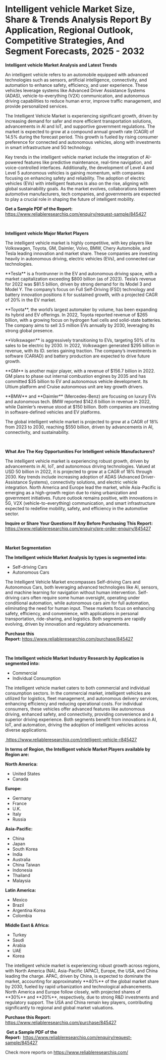 <p><h1>Intelligent vehicle Market Size, Share & Trends Analysis Report By Application, Regional Outlook, Competitive Strategies, And Segment Forecasts, 2025 - 2032</h1></p><p><strong>Intelligent vehicle Market Analysis and Latest Trends</strong></p>
<p><p>An intelligent vehicle refers to an automobile equipped with advanced technologies such as sensors, artificial intelligence, connectivity, and automation to enhance safety, efficiency, and user experience. These vehicles leverage systems like Advanced Driver Assistance Systems (ADAS), vehicle-to-everything (V2X) communication, and autonomous driving capabilities to reduce human error, improve traffic management, and provide personalized services.</p><p>The Intelligent Vehicle Market is experiencing significant growth, driven by increasing demand for safer and more efficient transportation solutions, advancements in AI and IoT, and supportive government regulations. The market is expected to grow at a compound annual growth rate (CAGR) of 14.5% during the forecast period. This growth is fueled by rising consumer preference for connected and autonomous vehicles, along with investments in smart infrastructure and 5G technology.</p><p>Key trends in the intelligent vehicle market include the integration of AI-powered features like predictive maintenance, real-time navigation, and voice-controlled interfaces. Additionally, the development of Level 4 and Level 5 autonomous vehicles is gaining momentum, with companies focusing on enhancing safety and reliability. The adoption of electric vehicles (EVs) with intelligent features is also on the rise, aligning with global sustainability goals. As the market evolves, collaborations between automotive manufacturers, tech companies, and governments are expected to play a crucial role in shaping the future of intelligent mobility.</p></p>
<p><strong>Get a Sample PDF of the Report:&nbsp;</strong> <a href="https://www.reliableresearchiq.com/enquiry/request-sample/845427?utm_campaign=1170&utm_medium=2&utm_source=Github&utm_content=ia&utm_term=21012025&utm_id=intelligent-vehicle">https://www.reliableresearchiq.com/enquiry/request-sample/845427</a></p>
<p>&nbsp;</p>
<p><strong>Intelligent vehicle Major Market Players</strong></p>
<p><p>The intelligent vehicle market is highly competitive, with key players like Volkswagen, Toyota, GM, Daimler, Volvo, BMW, Chery Automobile, and Tesla leading innovation and market share. These companies are investing heavily in autonomous driving, electric vehicles (EVs), and connected car technologies.</p><p>**Tesla** is a frontrunner in the EV and autonomous driving space, with a market capitalization exceeding $800 billion (as of 2023). Tesla’s revenue for 2022 was $81.5 billion, driven by strong demand for its Model 3 and Model Y. The company’s focus on Full Self-Driving (FSD) technology and battery innovation positions it for sustained growth, with a projected CAGR of 20% in the EV market.</p><p>**Toyota**, the world’s largest automaker by volume, has been expanding its hybrid and EV offerings. In 2022, Toyota reported revenue of $265 billion, with a growing focus on hydrogen fuel cells and solid-state batteries. The company aims to sell 3.5 million EVs annually by 2030, leveraging its strong global presence.</p><p>**Volkswagen** is aggressively transitioning to EVs, targeting 50% of its sales to be electric by 2030. In 2022, Volkswagen generated $295 billion in revenue, with its ID. series gaining traction. The company’s investments in software (CARIAD) and battery production are expected to drive future growth.</p><p>**GM** is another major player, with a revenue of $156.7 billion in 2022. GM plans to phase out internal combustion engines by 2035 and has committed $35 billion to EV and autonomous vehicle development. Its Ultium platform and Cruise autonomous unit are key growth drivers.</p><p>**BMW** and **Daimler** (Mercedes-Benz) are focusing on luxury EVs and autonomous tech. BMW reported $142.6 billion in revenue in 2022, while Daimler’s revenue stood at $150 billion. Both companies are investing in software-defined vehicles and EV platforms.</p><p>The global intelligent vehicle market is projected to grow at a CAGR of 18% from 2023 to 2030, reaching $550 billion, driven by advancements in AI, connectivity, and sustainability.</p></p>
<p>&nbsp;</p>
<p><strong>What Are The Key Opportunities For Intelligent vehicle Manufacturers?</strong></p>
<p><p>The intelligent vehicle market is experiencing robust growth, driven by advancements in AI, IoT, and autonomous driving technologies. Valued at USD 50 billion in 2022, it is projected to grow at a CAGR of 18% through 2030. Key trends include increasing adoption of ADAS (Advanced Driver-Assistance Systems), connectivity solutions, and electric vehicle integration. North America and Europe lead the market, while Asia-Pacific is emerging as a high-growth region due to rising urbanization and government initiatives. Future outlook remains positive, with innovations in 5G, V2X (vehicle-to-everything) communication, and smart infrastructure expected to redefine mobility, safety, and efficiency in the automotive sector.</p></p>
<p><strong>Inquire or Share Your Questions If Any Before Purchasing This Report:</strong> <a href="https://www.reliableresearchiq.com/enquiry/pre-order-enquiry/845427?utm_campaign=1170&utm_medium=2&utm_source=Github&utm_content=ia&utm_term=21012025&utm_id=intelligent-vehicle">https://www.reliableresearchiq.com/enquiry/pre-order-enquiry/845427</a></p>
<p>&nbsp;</p>
<p><strong>Market Segmentation</strong></p>
<p><strong>The Intelligent vehicle Market Analysis by types is segmented into:</strong></p>
<p><ul><li>Self-driving Cars</li><li>Autonomous Cars</li></ul></p>
<p><p>The Intelligent Vehicle Market encompasses Self-driving Cars and Autonomous Cars, both leveraging advanced technologies like AI, sensors, and machine learning for navigation without human intervention. Self-driving cars often require some human oversight, operating under conditional automation, while autonomous cars aim for full automation, eliminating the need for human input. These markets focus on enhancing safety, efficiency, and convenience, with applications in personal transportation, ride-sharing, and logistics. Both segments are rapidly evolving, driven by innovation and regulatory advancements.</p></p>
<p><strong>Purchase this Report:&nbsp;</strong><a href="https://www.reliableresearchiq.com/purchase/845427?utm_campaign=1170&utm_medium=2&utm_source=Github&utm_content=ia&utm_term=21012025&utm_id=intelligent-vehicle">https://www.reliableresearchiq.com/purchase/845427</a></p>
<p>&nbsp;</p>
<p><strong>The Intelligent vehicle Market Industry Research by Application is segmented into:</strong></p>
<p><ul><li>Commercial</li><li>Individual Consumption</li></ul></p>
<p><p>The intelligent vehicle market caters to both commercial and individual consumption sectors. In the commercial market, intelligent vehicles are utilized for logistics, fleet management, and autonomous delivery services, enhancing efficiency and reducing operational costs. For individual consumers, these vehicles offer advanced features like autonomous driving, enhanced safety, and connectivity, providing convenience and a superior driving experience. Both segments benefit from innovations in AI, IoT, and automation, driving the adoption of intelligent vehicles across diverse applications.</p></p>
<p><a href="https://www.reliableresearchiq.com/intelligent-vehicle-r845427?utm_campaign=1170&utm_medium=2&utm_source=Github&utm_content=ia&utm_term=21012025&utm_id=intelligent-vehicle">&nbsp;https://www.reliableresearchiq.com/intelligent-vehicle-r845427</a></p>
<p><strong>In terms of Region, the Intelligent vehicle Market Players available by Region are:</strong></p>
<p>
    <p> <strong> North America: </strong>
        <ul>
            <li>United States</li>
            <li>Canada</li>
        </ul>
        </p> 
    <p> <strong> Europe: </strong>
        <ul>
            <li>Germany</li>
            <li>France</li>
            <li>U.K.</li>
            <li>Italy</li>
            <li>Russia</li>
        </ul>
        </p> 
    <p> <strong> Asia-Pacific: </strong>
        <ul>
            <li>China</li>
            <li>Japan</li>
            <li>South Korea</li>
            <li>India</li>
            <li>Australia</li>
            <li>China Taiwan</li>
            <li>Indonesia</li>
            <li>Thailand</li>
            <li>Malaysia</li>
        </ul>
        </p> 
    <p> <strong> Latin America: </strong>
        <ul>
            <li>Mexico</li>
            <li>Brazil</li>
            <li>Argentina Korea</li>
            <li>Colombia</li>
        </ul>
        </p> 
    <p> <strong> Middle East & Africa: </strong>
        <ul>
            <li>Turkey</li>
            <li>Saudi</li>
            <li>Arabia</li>
            <li>UAE</li>
            <li>Korea</li>
        </ul>
    </p>
    </p>
<p><p>The intelligent vehicle market is experiencing robust growth across regions, with North America (NA), Asia-Pacific (APAC), Europe, the USA, and China leading the charge. APAC, driven by China, is expected to dominate the market, accounting for approximately **40%** of the global market share by 2030, fueled by rapid urbanization and technological advancements. North America and Europe follow closely, with projected shares of **30%** and **20%**, respectively, due to strong R&D investments and regulatory support. The USA and China remain key players, contributing significantly to regional and global market valuations.</p></p>
<p><strong>Purchase this Report: </strong><a href="https://www.reliableresearchiq.com/purchase/845427?utm_campaign=1170&utm_medium=2&utm_source=Github&utm_content=ia&utm_term=21012025&utm_id=intelligent-vehicle">https://www.reliableresearchiq.com/purchase/845427</a></p>
<p>&nbsp;<strong>Get a Sample PDF of the Report:&nbsp;&nbsp;</strong><a href="https://www.reliableresearchiq.com/enquiry/request-sample/845427?utm_campaign=1170&utm_medium=2&utm_source=Github&utm_content=ia&utm_term=21012025&utm_id=intelligent-vehicle">https://www.reliableresearchiq.com/enquiry/request-sample/845427</a></p>
<p><strong></strong></p>
<p>Check more reports on <a href="https://www.reliableresearchiq.com/?utm_campaign=1170&utm_medium=2&utm_source=Github&utm_content=ia&utm_term=21012025&utm_id=intelligent-vehicle">https://www.reliableresearchiq.com/</a></p>